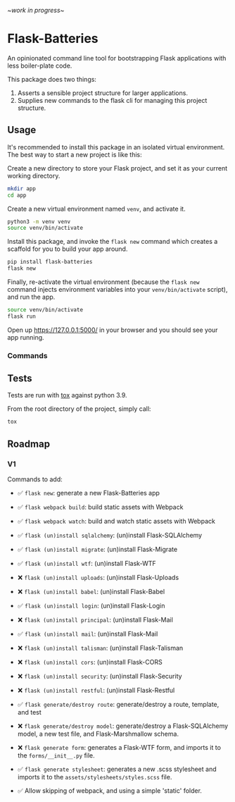 *\~work in progress\~*

# Flask-Batteries

An opinionated command line tool for bootstrapping Flask applications with less boiler-plate code.

This package does two things:
1) Asserts a sensible project structure for larger applications.
2) Supplies new commands to the flask cli for managing this project structure.


## Usage


It's recommended to install this package in an isolated virtual environment. The best way to start a new project is like this:

Create a new directory to store your Flask project, and set it as your current working directory. 
```bash
mkdir app
cd app
```

Create a new virtual environment named `venv`, and activate it. 
```bash
python3 -m venv venv
source venv/bin/activate
```

Install this package, and invoke the `flask new` command which creates a scaffold for you to build your app around. 
```bash
pip install flask-batteries
flask new
```

Finally, re-activate the virtual environment (because the `flask new` command injects environment variables into your `venv/bin/activate` script), and run the app. 
```bash
source venv/bin/activate
flask run
```

Open up https://127.0.0.1:5000/ in your browser and you should see your app running.


### Commands

## Tests
Tests are run with [tox](https://tox.readthedocs.io/en/latest/) against python 3.9. 

From the root directory of the project, simply call:
```bash
tox
```

## Roadmap
### V1
Commands to add:
* ✅ `flask new`: generate a new Flask-Batteries app
* ✅ `flask webpack build`: build static assets with Webpack
* ✅ `flask webpack watch`: build and watch static assets with Webpack
* ✅ `flask (un)install sqlalchemy`: (un)install Flask-SQLAlchemy
* ✅ `flask (un)install migrate`: (un)install Flask-Migrate
* ✅ `flask (un)install wtf`: (un)install Flask-WTF
* ❌ `flask (un)install uploads`: (un)install Flask-Uploads
* ❌ `flask (un)install babel`: (un)install Flask-Babel
* ✅ `flask (un)install login`: (un)install Flask-Login
* ❌ `flask (un)install principal`: (un)install Flask-Mail
* ✅ `flask (un)install mail`: (un)install Flask-Mail
* ❌ `flask (un)install talisman`: (un)install Flask-Talisman
* ❌ `flask (un)install cors`: (un)install Flask-CORS
* ❌ `flask (un)install security`: (un)install Flask-Security
* ❌ `flask (un)install restful`: (un)install Flask-Restful
* ✅ `flask generate/destroy route`: generate/destroy a route, template, and test
* ❌ `flask generate/destroy model`: generate/destroy a Flask-SQLAlchemy model, a new test file, and Flask-Marshmallow schema.
* ❌ `flask generate form`: generates a Flask-WTF form, and imports it to the `forms/__init__.py` file. 
* ✅ `flask generate stylesheet`: generates a new .scss stylesheet and imports it to the `assets/stylesheets/styles.scss` file. 

* ✅ Allow skipping of webpack, and using a simple 'static' folder. 
